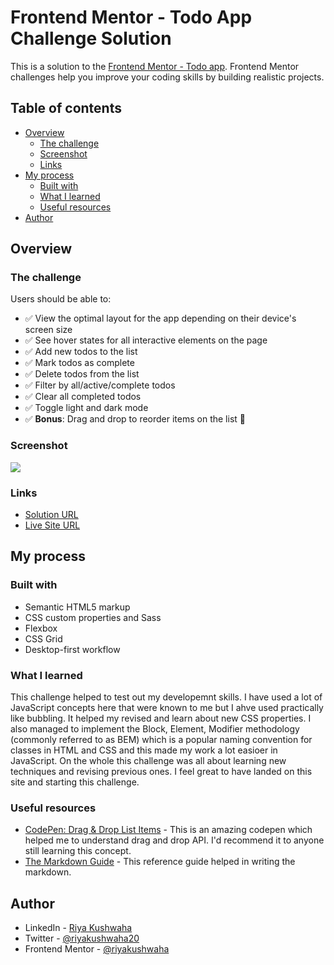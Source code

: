 # Frontend Mentor - Todo App Challenge Solution

This is a solution to the [Frontend Mentor - Todo app](https://www.frontendmentor.io/challenges/todo-app-Su1_KokOW). Frontend Mentor challenges help you improve your coding skills by building realistic projects. 

## Table of contents

- [Overview](#overview)
  - [The challenge](#the-challenge)
  - [Screenshot](#screenshot)
  - [Links](#links)
- [My process](#my-process)
  - [Built with](#built-with)
  - [What I learned](#what-i-learned)
  - [Useful resources](#useful-resources)
- [Author](#author)

## Overview

### The challenge

Users should be able to:

- ✅ View the optimal layout for the app depending on their device's screen size
- ✅ See hover states for all interactive elements on the page
- ✅ Add new todos to the list
- ✅ Mark todos as complete
- ✅ Delete todos from the list
- ✅ Filter by all/active/complete todos
- ✅ Clear all completed todos
- ✅ Toggle light and dark mode
- ✅ **Bonus**: Drag and drop to reorder items on the list 🎉

### Screenshot

![](./screenshot.jpg)


### Links

- [Solution URL](https://www.frontendmentor.io/solutions/flexbox-grid-saas-AEygVp0mZ)
- [Live Site URL](https://riyakushwaha.github.io/FrontendMentor-TodoChallenge/)

## My process

### Built with

- Semantic HTML5 markup
- CSS custom properties and Sass
- Flexbox
- CSS Grid
- Desktop-first workflow

### What I learned

This challenge helped to test out my developemnt skills. I have used a lot of JavaScript concepts here that were known to me but I ahve used practically like bubbling. It helped my revised and learn about new CSS properties. I also managed to implement the Block, Element, Modifier methodology (commonly referred to as BEM) which is a popular naming convention for classes in HTML and CSS and this made my work a lot easioer in JavaScript. On the whole this challenge was all about learning new techniques and revising previous ones. I feel great to have landed on this site and starting this challenge.

### Useful resources

- [CodePen: Drag & Drop List Items](https://codepen.io/retrofuturistic/pen/tlbHE?editors=0010) - This is an amazing codepen which helped me to understand drag and drop API. I'd recommend it to anyone still learning this concept.
- [The Markdown Guide](https://www.markdownguide.org/) - This reference guide helped in writing the markdown.

## Author

- LinkedIn - [Riya Kushwaha](https://www.linkedin.com/in/riyakushwaha)
- Twitter - [@riyakushwaha20](https://www.twitter.com/yourusername)
- Frontend Mentor - [@riyakushwaha](https://www.frontendmentor.io/profile/yourusername)
